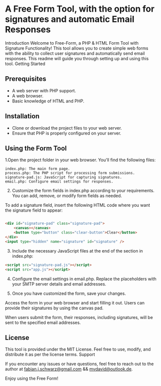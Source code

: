 # A Free Form Tool, with the option for signatures and automatic Email Responses
Introduction
Welcome to Free-Form, a PHP & HTML Form Tool with Signature Functionality! This tool allows you to create simple web forms with the ability to collect user signatures and automatically send email responses. This readme will guide you through setting up and using this tool.
Getting Started

Prerequisites
--------

- A web server with PHP support.
- A web browser.
- Basic knowledge of HTML and PHP.

Installation
--------

- Clone or download the project files to your web server.
- Ensure that PHP is properly configured on your server.

Using the Form Tool
--------

1.Open the project folder in your web browser. You'll find the following files:
```
index.php: The main form page.
process.php: The PHP script for processing form submissions.
signature-pad.js: JavaScript for capturing signatures.
email.php: Configure email settings for responses.
```
2. Customize the form fields in index.php according to your requirements. You can add, remove, or modify form fields as needed.

To add a signature field, insert the following HTML code where you want the signature field to appear:

```html

<div id="signature-pad" class="signature-pad">
    <canvas></canvas>
    <button type="button" class="clear-button">Clear</button>
</div>
<input type="hidden" name="signature" id="signature" />
```

3. Include the necessary JavaScript files at the end of the <body> section in index.php:

```html
<script src="signature-pad.js"></script>
<script src="app.js"></script>
```
4. Configure the email settings in email.php. Replace the placeholders with your SMTP server details and email addresses.

5. Once you have customized the form, save your changes.

Access the form in your web browser and start filling it out. Users can provide their signatures by using the canvas pad.

When users submit the form, their responses, including signatures, will be sent to the specified email addresses.

License
--------

This tool is provided under the MIT License. Feel free to use, modify, and distribute it as per the license terms.
Support

If you encounter any issues or have questions, feel free to reach out to the author at fabian.j.schwarz@gmail.com && mvdavid@outlook.de.

Enjoy using the Free Form!

